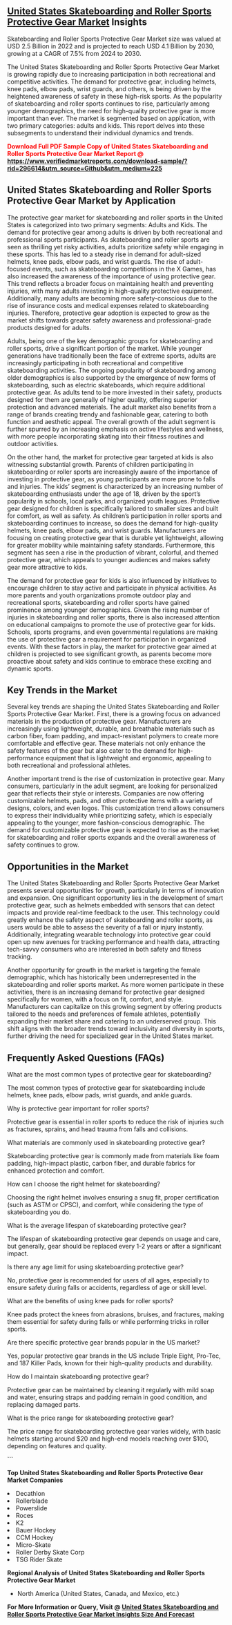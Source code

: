 <h2><a href="https://www.verifiedmarketreports.com/download-sample/?rid=296614&amp;utm_source=Github&amp;utm_medium=225" target="_blank">United States Skateboarding and Roller Sports Protective Gear Market</a> Insights</h2><p>Skateboarding and Roller Sports Protective Gear Market size was valued at USD 2.5 Billion in 2022 and is projected to reach USD 4.1 Billion by 2030, growing at a CAGR of 7.5% from 2024 to 2030.</p><p> <p>The United States Skateboarding and Roller Sports Protective Gear Market is growing rapidly due to increasing participation in both recreational and competitive activities. The demand for protective gear, including helmets, knee pads, elbow pads, wrist guards, and others, is being driven by the heightened awareness of safety in these high-risk sports. As the popularity of skateboarding and roller sports continues to rise, particularly among younger demographics, the need for high-quality protective gear is more important than ever. The market is segmented based on application, with two primary categories: adults and kids. This report delves into these subsegments to understand their individual dynamics and trends.</p> <p><strong><p><span class=""><span style="color: #ff0000;"><strong>Download Full PDF Sample Copy of United States Skateboarding and Roller Sports Protective Gear Market Report</strong> @ </span><a href="https://www.verifiedmarketreports.com/download-sample/?rid=296614&amp;utm_source=Github&amp;utm_medium=225" target="_blank">https://www.verifiedmarketreports.com/download-sample/?rid=296614&amp;utm_source=Github&amp;utm_medium=225</a></span></p></strong></p> <h2>United States Skateboarding and Roller Sports Protective Gear Market by Application</h2> <p>The protective gear market for skateboarding and roller sports in the United States is categorized into two primary segments: Adults and Kids. The demand for protective gear among adults is driven by both recreational and professional sports participants. As skateboarding and roller sports are seen as thrilling yet risky activities, adults prioritize safety while engaging in these sports. This has led to a steady rise in demand for adult-sized helmets, knee pads, elbow pads, and wrist guards. The rise of adult-focused events, such as skateboarding competitions in the X Games, has also increased the awareness of the importance of using protective gear. This trend reflects a broader focus on maintaining health and preventing injuries, with many adults investing in high-quality protective equipment. Additionally, many adults are becoming more safety-conscious due to the rise of insurance costs and medical expenses related to skateboarding injuries. Therefore, protective gear adoption is expected to grow as the market shifts towards greater safety awareness and professional-grade products designed for adults.</p> <p>Adults, being one of the key demographic groups for skateboarding and roller sports, drive a significant portion of the market. While younger generations have traditionally been the face of extreme sports, adults are increasingly participating in both recreational and competitive skateboarding activities. The ongoing popularity of skateboarding among older demographics is also supported by the emergence of new forms of skateboarding, such as electric skateboards, which require additional protective gear. As adults tend to be more invested in their safety, products designed for them are generally of higher quality, offering superior protection and advanced materials. The adult market also benefits from a range of brands creating trendy and fashionable gear, catering to both function and aesthetic appeal. The overall growth of the adult segment is further spurred by an increasing emphasis on active lifestyles and wellness, with more people incorporating skating into their fitness routines and outdoor activities.</p> <p>On the other hand, the market for protective gear targeted at kids is also witnessing substantial growth. Parents of children participating in skateboarding or roller sports are increasingly aware of the importance of investing in protective gear, as young participants are more prone to falls and injuries. The kids’ segment is characterized by an increasing number of skateboarding enthusiasts under the age of 18, driven by the sport’s popularity in schools, local parks, and organized youth leagues. Protective gear designed for children is specifically tailored to smaller sizes and built for comfort, as well as safety. As children’s participation in roller sports and skateboarding continues to increase, so does the demand for high-quality helmets, knee pads, elbow pads, and wrist guards. Manufacturers are focusing on creating protective gear that is durable yet lightweight, allowing for greater mobility while maintaining safety standards. Furthermore, this segment has seen a rise in the production of vibrant, colorful, and themed protective gear, which appeals to younger audiences and makes safety gear more attractive to kids.</p> <p>The demand for protective gear for kids is also influenced by initiatives to encourage children to stay active and participate in physical activities. As more parents and youth organizations promote outdoor play and recreational sports, skateboarding and roller sports have gained prominence among younger demographics. Given the rising number of injuries in skateboarding and roller sports, there is also increased attention on educational campaigns to promote the use of protective gear for kids. Schools, sports programs, and even governmental regulations are making the use of protective gear a requirement for participation in organized events. With these factors in play, the market for protective gear aimed at children is projected to see significant growth, as parents become more proactive about safety and kids continue to embrace these exciting and dynamic sports.</p> <h2>Key Trends in the Market</h2> <p>Several key trends are shaping the United States Skateboarding and Roller Sports Protective Gear Market. First, there is a growing focus on advanced materials in the production of protective gear. Manufacturers are increasingly using lightweight, durable, and breathable materials such as carbon fiber, foam padding, and impact-resistant polymers to create more comfortable and effective gear. These materials not only enhance the safety features of the gear but also cater to the demand for high-performance equipment that is lightweight and ergonomic, appealing to both recreational and professional athletes.</p> <p>Another important trend is the rise of customization in protective gear. Many consumers, particularly in the adult segment, are looking for personalized gear that reflects their style or interests. Companies are now offering customizable helmets, pads, and other protective items with a variety of designs, colors, and even logos. This customization trend allows consumers to express their individuality while prioritizing safety, which is especially appealing to the younger, more fashion-conscious demographic. The demand for customizable protective gear is expected to rise as the market for skateboarding and roller sports expands and the overall awareness of safety continues to grow.</p> <h2>Opportunities in the Market</h2> <p>The United States Skateboarding and Roller Sports Protective Gear Market presents several opportunities for growth, particularly in terms of innovation and expansion. One significant opportunity lies in the development of smart protective gear, such as helmets embedded with sensors that can detect impacts and provide real-time feedback to the user. This technology could greatly enhance the safety aspect of skateboarding and roller sports, as users would be able to assess the severity of a fall or injury instantly. Additionally, integrating wearable technology into protective gear could open up new avenues for tracking performance and health data, attracting tech-savvy consumers who are interested in both safety and fitness tracking.</p> <p>Another opportunity for growth in the market is targeting the female demographic, which has historically been underrepresented in the skateboarding and roller sports market. As more women participate in these activities, there is an increasing demand for protective gear designed specifically for women, with a focus on fit, comfort, and style. Manufacturers can capitalize on this growing segment by offering products tailored to the needs and preferences of female athletes, potentially expanding their market share and catering to an underserved group. This shift aligns with the broader trends toward inclusivity and diversity in sports, further driving the need for specialized gear in the United States market.</p> <h2>Frequently Asked Questions (FAQs)</h2> <p>What are the most common types of protective gear for skateboarding?</p> <p>The most common types of protective gear for skateboarding include helmets, knee pads, elbow pads, wrist guards, and ankle guards.</p> <p>Why is protective gear important for roller sports?</p> <p>Protective gear is essential in roller sports to reduce the risk of injuries such as fractures, sprains, and head trauma from falls and collisions.</p> <p>What materials are commonly used in skateboarding protective gear?</p> <p>Skateboarding protective gear is commonly made from materials like foam padding, high-impact plastic, carbon fiber, and durable fabrics for enhanced protection and comfort.</p> <p>How can I choose the right helmet for skateboarding?</p> <p>Choosing the right helmet involves ensuring a snug fit, proper certification (such as ASTM or CPSC), and comfort, while considering the type of skateboarding you do.</p> <p>What is the average lifespan of skateboarding protective gear?</p> <p>The lifespan of skateboarding protective gear depends on usage and care, but generally, gear should be replaced every 1-2 years or after a significant impact.</p> <p>Is there any age limit for using skateboarding protective gear?</p> <p>No, protective gear is recommended for users of all ages, especially to ensure safety during falls or accidents, regardless of age or skill level.</p> <p>What are the benefits of using knee pads for roller sports?</p> <p>Knee pads protect the knees from abrasions, bruises, and fractures, making them essential for safety during falls or while performing tricks in roller sports.</p> <p>Are there specific protective gear brands popular in the US market?</p> <p>Yes, popular protective gear brands in the US include Triple Eight, Pro-Tec, and 187 Killer Pads, known for their high-quality products and durability.</p> <p>How do I maintain skateboarding protective gear?</p> <p>Protective gear can be maintained by cleaning it regularly with mild soap and water, ensuring straps and padding remain in good condition, and replacing damaged parts.</p> <p>What is the price range for skateboarding protective gear?</p> <p>The price range for skateboarding protective gear varies widely, with basic helmets starting around $20 and high-end models reaching over $100, depending on features and quality.</p> ```</p><p><strong>Top United States Skateboarding and Roller Sports Protective Gear Market Companies</strong></p><div data-test-id=""><p><li>Decathlon</li><li> Rollerblade</li><li> Powerslide</li><li> Roces</li><li> K2</li><li> Bauer Hockey</li><li> CCM Hockey</li><li> Micro-Skate</li><li> Roller Derby Skate Corp</li><li> TSG Rider Skate</li></p><div><strong>Regional Analysis of&nbsp;United States Skateboarding and Roller Sports Protective Gear Market</strong></div><ul><li dir="ltr"><p dir="ltr">North America&nbsp;(United States, Canada, and Mexico, etc.)</p></li></ul><p><strong>For More Information or Query, Visit @&nbsp;</strong><strong><a href="https://www.verifiedmarketreports.com/product/skateboarding-and-roller-sports-protective-gear-market/?utm_source=Github&amp;utm_medium=225" target="_blank">United States Skateboarding and Roller Sports Protective Gear Market Insights Size And Forecast</a></strong></p></div>
